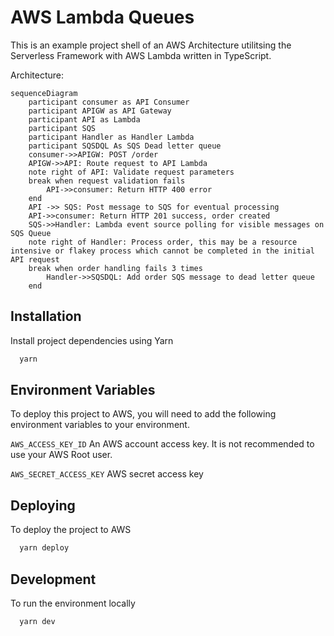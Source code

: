 
# AWS Lambda Queues

This is an example project shell of an AWS Architecture utilitsing the Serverless Framework with AWS Lambda written in TypeScript.

Architecture:

```mermaid
sequenceDiagram
    participant consumer as API Consumer
    participant APIGW as API Gateway
    participant API as Lambda
    participant SQS
    participant Handler as Handler Lambda
    participant SQSDQL As SQS Dead letter queue
    consumer->>APIGW: POST /order
    APIGW->>API: Route request to API Lambda
    note right of API: Validate request parameters
    break when request validation fails
        API->>consumer: Return HTTP 400 error
    end
    API ->> SQS: Post message to SQS for eventual processing
    API->>consumer: Return HTTP 201 success, order created
    SQS->>Handler: Lambda event source polling for visible messages on SQS Queue
    note right of Handler: Process order, this may be a resource intensive or flakey process which cannot be completed in the initial API request
    break when order handling fails 3 times
        Handler->>SQSDQL: Add order SQS message to dead letter queue
    end
```

## Installation

Install project dependencies using Yarn

```bash
  yarn
```
    
## Environment Variables

To deploy this project to AWS, you will need to add the following environment variables to your environment.

`AWS_ACCESS_KEY_ID` An AWS account access key. It is not recommended to use your AWS Root user.

`AWS_SECRET_ACCESS_KEY` AWS secret access key


## Deploying

To deploy the project to AWS

```bash
  yarn deploy
```

## Development

To run the environment locally

```bash
  yarn dev
```
